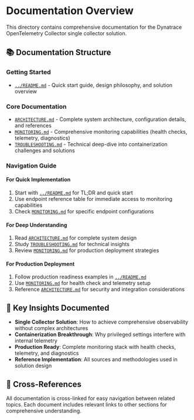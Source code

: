 # Documentation Overview

This directory contains comprehensive documentation for the Dynatrace OpenTelemetry Collector single collector solution.

## 📚 **Documentation Structure**

### **Getting Started**
- [`../README.md`](../README.md) - Quick start guide, design philosophy, and solution overview

### **Core Documentation**
- [`ARCHITECTURE.md`](ARCHITECTURE.md) - Complete system architecture, configuration details, and references
- [`MONITORING.md`](MONITORING.md) - Comprehensive monitoring capabilities (health checks, telemetry, diagnostics)
- [`TROUBLESHOOTING.md`](TROUBLESHOOTING.md) - Technical deep-dive into containerization challenges and solutions

### **Navigation Guide**

#### **For Quick Implementation**
1. Start with [`../README.md`](../README.md) for TL;DR and quick start
2. Use endpoint reference table for immediate access to monitoring capabilities
3. Check [`MONITORING.md`](MONITORING.md) for specific endpoint configurations

#### **For Deep Understanding**
1. Read [`ARCHITECTURE.md`](ARCHITECTURE.md) for complete system design
2. Study [`TROUBLESHOOTING.md`](TROUBLESHOOTING.md) for technical insights
3. Review [`MONITORING.md`](MONITORING.md) for production deployment strategies

#### **For Production Deployment**
1. Follow production readiness examples in [`../README.md`](../README.md)
2. Use [`MONITORING.md`](MONITORING.md) for health check and telemetry setup
3. Reference [`ARCHITECTURE.md`](ARCHITECTURE.md) for security and integration considerations

## 🎯 **Key Insights Documented**

- **Single Collector Solution**: How to achieve comprehensive observability without complex architectures
- **Containerization Breakthrough**: Why privileged settings interfere with internal telemetry
- **Production Ready**: Complete monitoring stack with health checks, telemetry, and diagnostics
- **Reference Implementation**: All sources and methodologies used in solution design

## 🔗 **Cross-References**

All documentation is cross-linked for easy navigation between related topics. Each document includes relevant links to other sections for comprehensive understanding.